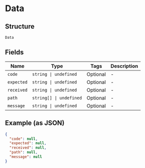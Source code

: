 
# Data

## Structure

`Data`

## Fields

| Name | Type | Tags | Description |
|  --- | --- | --- | --- |
| `code` | `string \| undefined` | Optional | - |
| `expected` | `string \| undefined` | Optional | - |
| `received` | `string \| undefined` | Optional | - |
| `path` | `string[] \| undefined` | Optional | - |
| `message` | `string \| undefined` | Optional | - |

## Example (as JSON)

```json
{
  "code": null,
  "expected": null,
  "received": null,
  "path": null,
  "message": null
}
```

